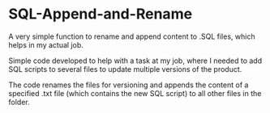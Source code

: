 # SQL-Append-and-Rename
A very simple function to rename and append content to .SQL files, which helps in my actual job.

Simple code developed to help with a task at my job, where I needed to add SQL scripts to several files to update multiple versions of the product.

The code renames the files for versioning and appends the content of a specified .txt file (which contains the new SQL script) to all other files in the folder.
